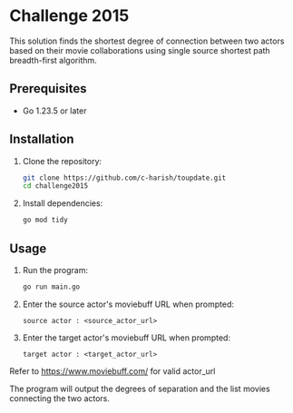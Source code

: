 # Challenge 2015

This solution finds the shortest degree of connection between two actors based on their movie collaborations using single source shortest path breadth-first algorithm.

## Prerequisites

- Go 1.23.5 or later

## Installation

1. Clone the repository:
    ```sh
    git clone https://github.com/c-harish/toupdate.git
    cd challenge2015
    ```

2. Install dependencies:
    ```sh
    go mod tidy
    ```

## Usage

1. Run the program:
    ```sh
    go run main.go
    ```

2. Enter the source actor's moviebuff URL when prompted:
    ```
    source actor : <source_actor_url>
    ```

3. Enter the target actor's moviebuff URL when prompted:
    ```
    target actor : <target_actor_url>
    ```
    
Refer to https://www.moviebuff.com/ for valid actor_url

The program will output the degrees of separation and the list movies connecting the two actors.
